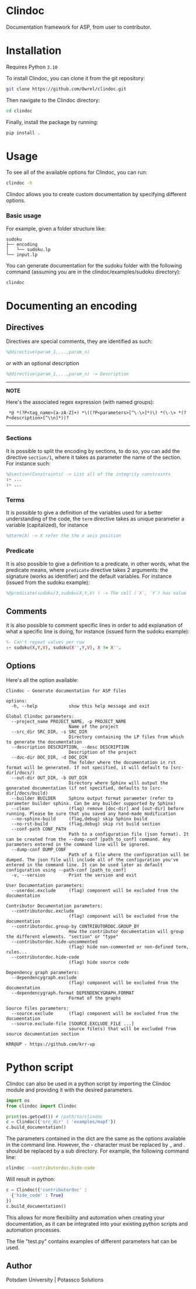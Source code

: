 # Clindoc
Documentation framework for ASP, from user to contributor.


# Installation

Requires Python `3.10`

To install Clindoc, you can clone it from the git repository:
```bash
git clone https://github.com/Owrel/clindoc.git
```

Then navigate to the Clindoc directory:

```bash
cd clindoc
```

Finally, install the package by running:

```bash
pip install .
```

# Usage

To see all of the available options for Clindoc, you can run:

```bash
clindoc -h
```

Clindoc allows you to create custom documentation by specifying different options.


### Basic usage

For example, given a folder structure like:

```
sudoku
├── encoding
│   └── sudoku.lp
└── input.lp
```

You can generate documentation for the sudoku folder with the following command (assuming you are in the clindoc/examples/sudoku directory):

```bash
clindoc 
```

# Documenting an encoding

## Directives

Directives are special comments, they are identified as such:
```prolog
%@directive(param_1,...,param_n)
```

or with an optional description

```prolog
%@directive(param_1,...,param_n) -> Description
```

---
**NOTE**

Here's the associated regex expression (with named groups):
```regex
 *@ *(?P<tag_name>[a-zA-Z]+) *\((?P<parameters>[^\-\>]*)\) *(\-\> *(?P<description>[^\\n]*))?
```
---

### Sections

It is possible to split the encoding by sections, to do so, you can add the directive `section/1`, where it takes as parameter the name of the section. For instance such:

```prolog
%@section(Constraints) -> List all of the integrity constraints
:- ...
:- ...
```

### Terms

It is possible to give a definition of the variables used for a better understanding of the code, the `term` directive takes as unique parameter a variable (capitalized), for instance

```prolog
%@term(X) -> X refer the the x axis position
```


### Predicate

It is also possible to give a definition to a predicate, in other words, what the predicate means, where `predicate` directive takes 2 arguments: the signature (works as identifier) and the default variables. For instance (issued from the sudoku example): 

```prolog
%@predicate(sudoku/3,sudoku(X,Y,V) ) -> The cell (`X`, `Y`) has value `V` with `0<V<=dim*dim`
```


## Comments

it is also possible to comment specific lines in order to add explanation of what a specific line is doing, for instance (issued form the sudoku example):

 
```prolog
%- Can't repeat values per row
:- sudoku(X,Y,V), sudoku(X'',Y,V), X != X''.
```






## Options

Here's all the option available:

```
Clindoc - Generate documentation for ASP files

options:
  -h, --help            show this help message and exit

Global Clindoc parameters:
  --project_name PROJECT_NAME, -p PROJECT_NAME
                        Name of the project
  --src_dir SRC_DIR, -s SRC_DIR
                        Directory containing the LP files from which to generate the documentation
  --description DESCRIPTION, --desc DESCRIPTION
                        Description of the project
  --doc-dir DOC_DIR, -d DOC_DIR
                        The folder where the documentation in rst format will be generated. If not specified, it will default to [src-dir]/docs/)
  --out-dir OUT_DIR, -b OUT_DIR
                        Directory where Sphinx will output the generated documentation (if not specified, defaults to [src-dir]/docs/build)
  --builder BUILDER     Sphinx output format parameter (refer to parameter builder sphinx. Can be any builder supported by Sphinx)
  --clean               (flag) remove [doc-dir] and [out-dir] before running. Please be sure that you saved any hand-made modification
  --no-sphinx-build     (flag,debug) skip Sphinx build
  --no-rst-build        (flag,debug) skip rst build section
  --conf-path CONF_PATH
                        Path to a configuration file (json format). It can be created from the --dump-conf [path_to_conf] command. Any parameters entered in the command line will be ignored.
  --dump-conf DUMP_CONF
                        Path of a file where the configuration will be dumped. The json file will include all of the configuration you've entered in the command line. It can be used later as default configuration using --path-conf [path_to_conf]
  -v, --version         Print the version and exit

User Documentation parameters:
  --userdoc.exclude     (flag) component will be excluded from the documentation

Contributor Documentation parameters:
  --contributordoc.exclude
                        (flag) component will be excluded from the documentation
  --contributordoc.group-by CONTRIBUTORDOC.GROUP_BY
                        How the contributor documentation will group the different elements. "section" or "type"
  --contributordoc.hide-uncommented
                        (flag) hide non-commented or non-defined term, rules...
  --contributordoc.hide-code
                        (flag) hide source code

Dependency graph parameters:
  --dependencygraph.exclude
                        (flag) component will be excluded from the documentation
  --dependencygraph.format DEPENDENCYGRAPH.FORMAT
                        Format of the graphs

Source files parameters:
  --source.exclude      (flag) component will be excluded from the documentation
  --source.exclude-file [SOURCE.EXCLUDE_FILE ...]
                        source file(s) that will be excluded from source documentation section

KRR@UP - https://github.com/krr-up

```


# Python script

Clindoc can also be used in a python script by importing the Clindoc module and providing it with the desired parameters.

```python
import os
from clindoc import Clindoc

print(os.getcwd()) # /path/to/clindoc
c = Clindoc({'src_dir' : 'examples/mapf'})
c.build_documentation()
```

The parameters contained in the dict are the same as the options available in the command line. However, the - character must be replaced by _ and . should be replaced by a sub directory. For example, the following command line:

```bash
clindoc --contributordoc.hide-code
```

Will result in python:

```python
c = Clindoc({'contributordoc' : 
  {'hide_code' : True}
})
c.build_documentation()
```

This allows for more flexibility and automation when creating your documentation, as it can be integrated into your existing python scripts and automation processes.


The file "test.py" contains examples of different parameters hat can be used. 


## Author
Potsdam University | Potassco Solutions
